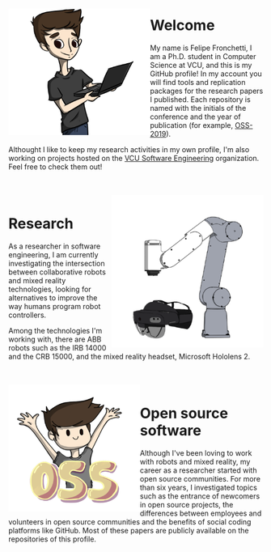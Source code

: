 ### 

<img align="left" width="280" height="250" src="https://github.com/fronchetti/fronchetti/blob/main/felipe_comp.png?raw=true">

# Welcome

My name is Felipe Fronchetti, I am a Ph.D. student in Computer Science at VCU, and this is my GitHub profile!
In my account you will find tools and replication packages for the research papers I published. 
Each repository is named with the initials of the conference and the year of publication (for example, <a href="https://github.com/fronchetti/OSS-2019">OSS-2019</a>). 

Althought I like to keep my research activities in my own profile, I'm also working on projects hosted on the <a href="https://github.com/vcuse">VCU Software Engineering</a> organization. Feel free to check them out!

<br>
<br>

<img align="right" width="300" height="300" src="https://github.com/fronchetti/fronchetti/blob/main/gofa_comb.png?raw=true">

# Research
As a researcher in software engineering, I am currently investigating the intersection between collaborative robots and mixed reality technologies, looking for alternatives to improve the way humans program robot controllers.

Among the technologies I'm working with, there are ABB robots such as the IRB 14000 and the CRB 15000, and the mixed reality headset, Microsoft Hololens 2.

<br>
<br>

<img align="left" width="260" height="250" src="https://github.com/fronchetti/fronchetti/blob/main/oss_hup.png?raw=true">

# Open source software
Although I've been loving to work with robots and mixed reality, my career as a researcher started with open source communities. For more than six years, I investigated topics such as the entrance of newcomers in open source projects, the differences between employees and volunteers in open source communities and the benefits of social coding platforms like GitHub. Most of these papers are publicly available on the repositories of this profile.

<br>
